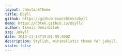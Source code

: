 ```yaml
---
layout: JamstackTheme
title: Dbyll
github: https://github.com/dbtek/dbyll
demo: https://dbtek.github.io/dbyll/
author: Ismail Demirbilek
ssg: Jekyll
date: 2013-11-14T15:01:59.000Z
description: Stylish, minimalistic theme for jekyll.
stale: false
---
```


